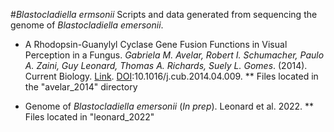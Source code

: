 #*Blastocladiella ermsonii*
Scripts and data generated from sequencing the genome of *Blastocladiella emersonii*.

* A Rhodopsin-Guanylyl Cyclase Gene Fusion Functions in Visual Perception in a Fungus. *Gabriela M. Avelar, Robert I. Schumacher, Paulo A. Zaini, Guy Leonard, Thomas A. Richards, Suely L. Gomes*. (2014). Current Biology. [Link](https://www.sciencedirect.com/science/article/pii/S0960982214004096). [DOI](https://doi.org/10.1016/j.cub.2014.04.009):10.1016/j.cub.2014.04.009.
** Files located in the "avelar_2014" directory

* Genome of *Blastocladiella emersonii* (*In prep*). Leonard et al. 2022.
** Files located in "leonard_2022"


